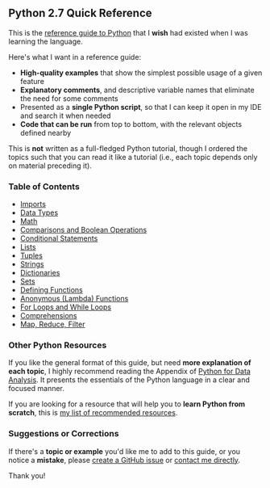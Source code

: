 ## Python 2.7 Quick Reference

This is the [reference guide to Python](reference.py) that I **wish** had existed when I was learning the language.

Here's what I want in a reference guide:

- **High-quality examples** that show the simplest possible usage of a given feature
- **Explanatory comments**, and descriptive variable names that eliminate the need for some comments
- Presented as a **single Python script**, so that I can keep it open in my IDE and search it when needed
- **Code that can be run** from top to bottom, with the relevant objects defined nearby

This is **not** written as a full-fledged Python tutorial, though I ordered the topics such that you can read it like a tutorial (i.e., each topic depends only on material preceding it).

### Table of Contents

- [Imports](reference.py#L28)
- [Data Types](reference.py#L52)
- [Math](reference.py#L84)
- [Comparisons and Boolean Operations](reference.py#L102)
- [Conditional Statements](reference.py#L118)
- [Lists](reference.py#L147)
- [Tuples](reference.py#223)
- [Strings](reference.py#L258)
- [Dictionaries](reference.py#L319)
- [Sets](reference.py#L371)
- [Defining Functions](reference.py#L408)
- [Anonymous (Lambda) Functions](reference.py#L473)
- [For Loops and While Loops](reference.py#L494)
- [Comprehensions](reference.py#L540)
- [Map, Reduce, Filter](reference.py#L594)

### Other Python Resources

If you like the general format of this guide, but need **more explanation of each topic**, I highly recommend reading the Appendix of [Python for Data Analysis](http://shop.oreilly.com/product/0636920023784.do). It presents the essentials of the Python language in a clear and focused manner.

If you are looking for a resource that will help you to **learn Python from scratch**, this is [my list of recommended resources](https://github.com/justmarkham/DAT8#python-resources).

### Suggestions or Corrections

If there's a **topic or example** you'd like me to add to this guide, or you notice a **mistake**, please [create a GitHub issue](../../issues) or [contact me directly](http://www.dataschool.io/about/).

Thank you!
